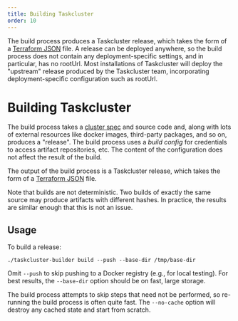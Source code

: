 ```yaml
---
title: Building Taskcluster
order: 10
---
```


The build process produces a Taskcluster release, which takes the form of a [Terraform JSON](./terraform-json.md) file.
A release can be deployed anywhere, so the build process does not contain any deployment-specific settings, and in particular, has no rootUrl.
Most installations of Taskcluster will deploy the "upstream" release produced by the Taskcluster team, incorporating deployment-specific configuration such as rootUrl.

# Building Taskcluster

The build process takes a [cluster spec](./cluster-spec.md) and source code and, along with lots of external resources like docker images, third-party packages, and so on, produces a "release".
The build process uses a *build config* for credentials to access artifact repositories, etc.
The content of the configuration does not affect the result of the build.

The output of the build process is a Taskcluster release, which takes the form of a [Terraform JSON](./terraform-json.md) file.

Note that builds are not deterministic.
Two builds of exactly the same source may produce artifacts with different hashes.
In practice, the results are similar enough that this is not an issue.

## Usage

To build a release:

```
./taskcluster-builder build --push --base-dir /tmp/base-dir
```

Omit `--push` to skip pushing to a Docker registry (e.g., for local testing).
For best results, the `--base-dir` option should be on fast, large storage.

The build process attempts to skip steps that need not be performed, so re-running the build process is often quite fast.
The `--no-cache` option will destroy any cached state and start from scratch.
